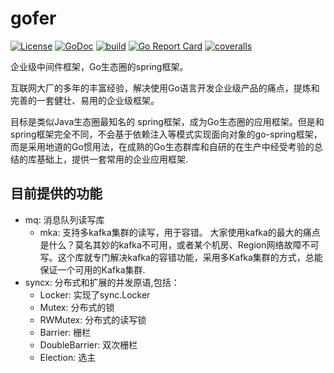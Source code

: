 # gofer

[![License](https://img.shields.io/:license-apache%202-blue.svg)](https://opensource.org/licenses/Apache-2.0) [![GoDoc](https://godoc.org/github.com/smallnest/gofer?status.png)](http://godoc.org/github.com/smallnest/gofer)  [![build](https://github.com/smallnest/gofer/actions/workflows/build.yml/badge.svg)](https://github.com/smallnest/gofer/actions/workflows/build.yml) [![Go Report Card](https://goreportcard.com/badge/github.com/smallnest/gofer)](https://goreportcard.com/report/github.com/smallnest/gofer) [![coveralls](https://coveralls.io/repos/smallnest/gofer/badge.svg?branch=master&service=github)](https://coveralls.io/github/smallnest/gofer?branch=master)


企业级中间件框架，Go生态圈的spring框架。

互联网大厂的多年的丰富经验，解决使用Go语言开发企业级产品的痛点，提炼和完善的一套健壮、易用的企业级框架。

目标是类似Java生态圈最知名的 spring框架，成为Go生态圈的应用框架。但是和spring框架完全不同，不会基于依赖注入等模式实现面向对象的go-spring框架，而是采用地道的Go惯用法，在成熟的Go生态群库和自研的在生产中经受考验的总结的库基础上，提供一套常用的企业应用框架.


## 目前提供的功能

- mq: 消息队列读写库
  - mka: 支持多kafka集群的读写，用于容错。
    大家使用kafka的最大的痛点是什么？莫名其妙的kafka不可用，或者某个机房、Region网络故障不可写。这个库就专门解决kafka的容错功能，采用多Kafka集群的方式，总能保证一个可用的Kafka集群.
- syncx: 分布式和扩展的并发原语,包括：
  - Locker: 实现了sync.Locker
  - Mutex: 分布式的锁
  - RWMutex: 分布式的读写锁
  - Barrier: 栅栏
  - DoubleBarrier: 双次栅栏
  - Election: 选主